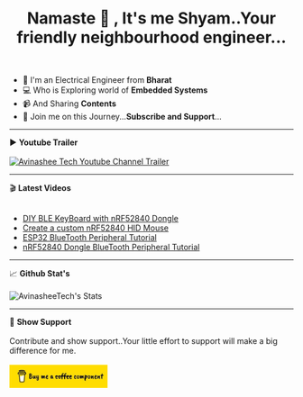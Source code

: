 <h1 align="center">  Namaste 🙏 , It's me Shyam..Your friendly neighbourhood engineer... </h1>  <br/>

- 🔌 I'm an Electrical Engineer from **Bharat**  
- 💻 Who is Exploring world of **Embedded Systems**   
- 📹 And Sharing **Contents**  
- 🚀 Join me on this Journey...**Subscribe and Support**...  
  
---   

▶️ **Youtube Trailer**     
<br/>
[![Avinashee Tech Youtube Channel Trailer](thumbnail.png)](https://www.youtube.com/watch?v=O_yAGdU-Udw)
  
---  

🎬 **Latest Videos**  
<br/>
- [DIY BLE KeyBoard with nRF52840 Dongle](https://youtu.be/0vzwbgLEY-s?si=rYbHA2kyXoIgOnh7)
- [Create a custom nRF52840 HID Mouse](https://youtu.be/B3sBxbkTqs8?si=JWi5-9C5fEisZvDd)
- [ESP32 BlueTooth Peripheral Tutorial](https://youtu.be/bMA0M486fg0?si=byJj1YtUNqOkZhxw)
- [nRF52840 Dongle BlueTooth Peripheral Tutorial](https://youtu.be/e9bLlDf3ZDo?si=uL6wML4qg_csrJKI)

---  

📈 **Github Stat's**  
<br/>
![AvinasheeTech's Stats](https://github-readme-stats.vercel.app/api?username=AvinasheeTech&theme=tokyonight&show_icons=true&hide_border=false&count_private=true)
  
---  

🤩 **Show Support**  
<br/>
Contribute and show support..Your little effort to support will make a big difference for me.  
<br/>
<a href="https://www.buymeacoffee.com/avinasheetech" target="_blank"><img src="logo_buy_me_a_coffee.jpg" alt="Buy Me A Coffee" height="41" width="174"></a>
